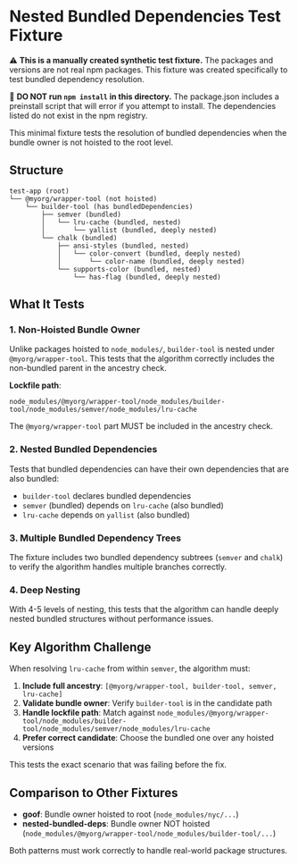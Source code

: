 # Nested Bundled Dependencies Test Fixture

⚠️ **This is a manually created synthetic test fixture.** The packages and versions are not real npm packages. This fixture was created specifically to test bundled dependency resolution.

🚫 **DO NOT run `npm install` in this directory.** The package.json includes a preinstall script that will error if you attempt to install. The dependencies listed do not exist in the npm registry.

This minimal fixture tests the resolution of bundled dependencies when the bundle owner is not hoisted to the root level.

## Structure

```
test-app (root)
└── @myorg/wrapper-tool (not hoisted)
    └── builder-tool (has bundledDependencies)
        ├── semver (bundled)
        │   └── lru-cache (bundled, nested)
        │       └── yallist (bundled, deeply nested)
        └── chalk (bundled)
            ├── ansi-styles (bundled, nested)
            │   └── color-convert (bundled, deeply nested)
            │       └── color-name (bundled, deeply nested)
            └── supports-color (bundled, nested)
                └── has-flag (bundled, deeply nested)
```

## What It Tests

### 1. Non-Hoisted Bundle Owner

Unlike packages hoisted to `node_modules/`, `builder-tool` is nested under `@myorg/wrapper-tool`. This tests that the algorithm correctly includes the non-bundled parent in the ancestry check.

**Lockfile path**:

```
node_modules/@myorg/wrapper-tool/node_modules/builder-tool/node_modules/semver/node_modules/lru-cache
```

The `@myorg/wrapper-tool` part MUST be included in the ancestry check.

### 2. Nested Bundled Dependencies

Tests that bundled dependencies can have their own dependencies that are also bundled:

- `builder-tool` declares bundled dependencies
- `semver` (bundled) depends on `lru-cache` (also bundled)
- `lru-cache` depends on `yallist` (also bundled)

### 3. Multiple Bundled Dependency Trees

The fixture includes two bundled dependency subtrees (`semver` and `chalk`) to verify the algorithm handles multiple branches correctly.

### 4. Deep Nesting

With 4-5 levels of nesting, this tests that the algorithm can handle deeply nested bundled structures without performance issues.

## Key Algorithm Challenge

When resolving `lru-cache` from within `semver`, the algorithm must:

1. **Include full ancestry**: `[@myorg/wrapper-tool, builder-tool, semver, lru-cache]`
2. **Validate bundle owner**: Verify `builder-tool` is in the candidate path
3. **Handle lockfile path**: Match against `node_modules/@myorg/wrapper-tool/node_modules/builder-tool/node_modules/semver/node_modules/lru-cache`
4. **Prefer correct candidate**: Choose the bundled one over any hoisted versions

This tests the exact scenario that was failing before the fix.

## Comparison to Other Fixtures

- **goof**: Bundle owner hoisted to root (`node_modules/nyc/...`)
- **nested-bundled-deps**: Bundle owner NOT hoisted (`node_modules/@myorg/wrapper-tool/node_modules/builder-tool/...`)

Both patterns must work correctly to handle real-world package structures.
